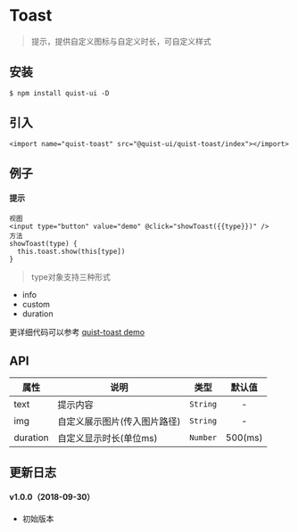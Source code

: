 # Toast

> 提示，提供自定义图标与自定义时长，可自定义样式


## 安装

```
$ npm install quist-ui -D
```

## 引入
```js{4}
<import name="quist-toast" src="@quist-ui/quist-toast/index"></import>
```

## 例子

#### 提示

```js{4}
视图
<input type="button" value="demo" @click="showToast({{type}})" />
方法
showToast(type) {
  this.toast.show(this[type])
}
```

> type对象支持三种形式

* info
* custom
* duration

更详细代码可以参考 [quist-toast demo](https://github.com/JDsecretFE/quist-ui/tree/master/src/Toast/index.ux)

## API 

| 属性 | 说明 | 类型 | 默认值 |
|-------------|------------|:--------:|:-----:|
| text | 提示内容 | `String` | - |
| img | 自定义展示图片(传入图片路径) | `String` | - |
| duration | 自定义显示时长(单位ms) | `Number` | 500(ms) |


## 更新日志

#### v1.0.0（2018-09-30）
* 初始版本
